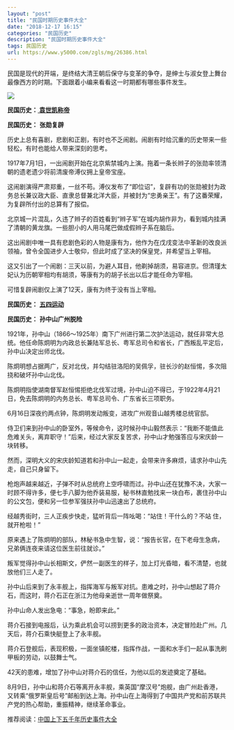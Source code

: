 ```yaml
---
layout: "post"
title: "民国时期历史事件大全"
date: "2018-12-17 16:15"
categories: "民国历史"
description: "民国时期历史事件大全"
tags: 民国历史
url: https://www.y5000.com/zgls/mg/26386.html
---
```






民国是现代的开端，是终结大清王朝后保守与变革的争夺，是绅士与淑女登上舞台最像西方的时期。下面跟着小编来看看这一时期都有哪些事件发生。

![](https://img.y5000.com/uploads/allimg/171117/13-1G11GK123X0.jpg)

**民国历史：[ 袁世凯称帝](https://www.y5000.com/zgls/mg/3284.html)**

**民国历史：** **张勋复辟**

历史上总有喜剧，悲剧和正剧，有时也不乏闹剧。闹剧有时给沉重的历史带来一些轻松，有时也能给人带来深刻的思考。

1917年7月1日，一出闹剧开始在北京紫禁城内上演。拖着一条长辫子的张勋率领清朝的遗老遗少将前清废帝溥仪拥上皇帝宝座。

这闹剧演得严肃郑重，一丝不苟。溥仪发布了“即位诏”，复辟有功的张勋被封为政务总长兼议政大臣、直隶总督兼北洋大臣，并被封为“忠勇亲王”。有了这番荣耀，为复辟所付出的总算有了报偿。

北京城一片混乱，久违了辫子的百姓看到“辫子军”在城内胡作非为，看到城内挂满了清朝的黄龙旗。一些胆小的人用马尾巴做成假辫子系在脑后。

这出闹剧中唯一具有悲剧色彩的人物是康有为，他作为在戊戌变法中革新的改良派领袖，曾令全国进步人士敬仰，但此时成了坚决的保皇党，并希望当上宰相。

这又引出了一个闹剧：三天以前，为避人耳目，他剃掉胡须，易容进京。但清瑾太妃认为历朝宰相均有胡须，等康有为的胡子长出以后才能任命为宰相。

可惜复辟闹剧仅上演了12天，康有为终于没有当上宰相。

**民国历史：** **[五四运动](https://www.y5000.com/zgls/mg/12107.html)**

**民国历史：** **孙中山广州脱险**

1921年，孙中山（1866〜1925年）南下广州进行第二次护法运动，就任非常大总统。他任命陈炯明为内政总长兼陆军总长、粤军总司令和省长，广西叛乱平定后，孙中山决定出师北伐。

陈炯明想占据两广，反对北伐，并勾结驻洛阳的吴佩孚，驻长沙的赵恒惕，多次阻挠和破坏孙中山北伐。

陈炯明指使湖南督军赵恒惕拒绝北伐军过境，孙中山迫不得已，于1922年4月21日，免去陈炯明的内务总长、粤军总司令、广东省长三项职务。

6月16日深夜约两点钟，陈炯明发动叛变，进攻广州观音山越秀楼总统官邸。

侍卫们来到孙中山的卧室外，等候命令，这时候孙中山毅然表示：“我断不能值此危难关头，离弃职守！”后来，经过大家反复苦求，孙中山才勉强答应与宋庆龄一块转移。

然而，深明大义的宋庆龄知道若和孙中山一起走，会带来许多麻烦，请求孙中山先走，自己只身留下。

枪炮声越来越近，子弹不时从总统府上空呼啸而过。孙中山还在犹豫不决，大家一时顾不得许多，便七手八脚为他乔装易服，秘书林直勉找来一块白布，裹住孙中山的公文包，便和另一位参军强扶孙中山迅速出了总统府。

经越秀街时，三人正疾步快走，猛听背后一阵吆喝：“站住！干什么的？不站 住，就开枪啦！”

原来遇上了陈炯明的部队，林秘书急中生智，说：“报告长官，在下老母生急病，兄弟俩连夜来请这位医生前往就诊。”

叛军觉得孙中山长相斯文，俨然一副医生的样子，加上灯光昏暗，看不清楚，也就放他们三人走了。

孙中山后来到了永丰舰上，指挥海军与叛军对抗。患难之时，孙中山想起了蒋介石，而这时，蒋介石正在浙江为他母亲逝世一周年做祭奠。

孙中山命人发出急电：“事急，盼即来此。”

蒋介石接到电报后，认为乘此机会可以捞到更多的政治资本，决定冒险赴广州。几天后，蒋介石乘快艇登上了永丰舰。

蒋介石登舰后，表现积极，一面坐镇舵楼，指挥作战，一面和水手们一起从事洗刷甲板的劳动，以鼓舞士气。

42天的患难，增加了孙中山对蒋介石的信任，为他以后的发迹奠定了基础。

8月9日，孙中山和蒋介石等离开永丰舰，乘英国“摩汉号”炮舰，由广州赴香港，又转乘“俄罗斯皇后号”邮船到达上海。孙中山在上海得到了中国共产党和前苏联共产党的热心帮助，重振精神，继续革命事业。

推荐阅读：[中国上下五千年历史事件大全](https://www.y5000.com/plus/view.php?aid=26376)
